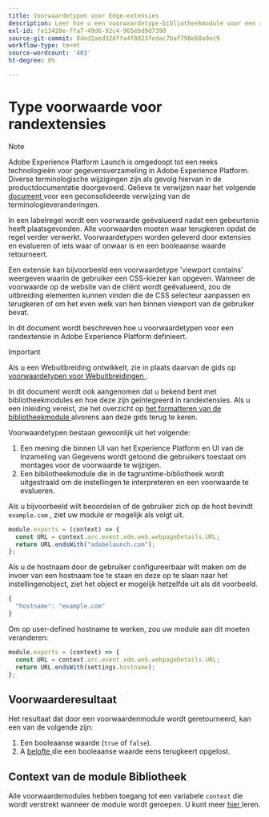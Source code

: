 ```yaml
---
title: Voorwaardetypen voor Edge-extensies
description: Leer hoe u een voorwaardetype-bibliotheekmodule voor een randuitbreiding in Adobe Experience Platform definieert.
exl-id: fe13420e-ffa7-49d6-92c4-965ebd9d7390
source-git-commit: 8ded2aed32dffa4f0923fedac7baf798e68a9ec9
workflow-type: tm+mt
source-wordcount: '403'
ht-degree: 0%

---
```


# Type voorwaarde voor randextensies

>[!NOTE]
>
> Adobe Experience Platform Launch is omgedoopt tot een reeks technologieën voor gegevensverzameling in Adobe Experience Platform. Diverse terminologische wijzigingen zijn als gevolg hiervan in de productdocumentatie doorgevoerd. Gelieve te verwijzen naar het volgende [ document ](../../term-updates.md) voor een geconsolideerde verwijzing van de terminologieveranderingen.

In een labelregel wordt een voorwaarde geëvalueerd nadat een gebeurtenis heeft plaatsgevonden. Alle voorwaarden moeten waar terugkeren opdat de regel verder verwerkt. Voorwaardetypen worden geleverd door extensies en evalueren of iets waar of onwaar is en een booleaanse waarde retourneert.

Een extensie kan bijvoorbeeld een voorwaardetype &#39;viewport contains&#39; weergeven waarin de gebruiker een CSS-kiezer kan opgeven. Wanneer de voorwaarde op de website van de cliënt wordt geëvalueerd, zou de uitbreiding elementen kunnen vinden die de CSS selecteur aanpassen en terugkeren of om het even welk van hen binnen viewport van de gebruiker bevat.

In dit document wordt beschreven hoe u voorwaardetypen voor een randextensie in Adobe Experience Platform definieert.

>[!IMPORTANT]
>
>Als u een Webuitbreiding ontwikkelt, zie in plaats daarvan de gids op [ voorwaardetypen voor Webuitbreidingen ](../web/condition-types.md).
>
>In dit document wordt ook aangenomen dat u bekend bent met bibliotheekmodules en hoe deze zijn geïntegreerd in randextensies. Als u een inleiding vereist, zie het overzicht op [ het formatteren van de bibliotheekmodule ](./format.md) alvorens aan deze gids terug te keren.

Voorwaardetypen bestaan gewoonlijk uit het volgende:

1. Een mening die binnen UI van het Experience Platform en UI van de Inzameling van Gegevens wordt getoond die gebruikers toestaat om montages voor de voorwaarde te wijzigen.
2. Een bibliotheekmodule die in de tagruntime-bibliotheek wordt uitgestraald om de instellingen te interpreteren en een voorwaarde te evalueren.

Als u bijvoorbeeld wilt beoordelen of de gebruiker zich op de host bevindt `example.com` , ziet uw module er mogelijk als volgt uit.

```js
module.exports = (context) => {
  const URL = context.arc.event.xdm.web.webpageDetails.URL;
  return URL.endsWith("adobelaunch.com");
};
```

Als u de hostnaam door de gebruiker configureerbaar wilt maken om de invoer van een hostnaam toe te staan en deze op te slaan naar het instellingenobject, ziet het object er mogelijk hetzelfde uit als dit voorbeeld.

```js
{
  "hostname": "example.com"
}
```

Om op user-defined hostname te werken, zou uw module aan dit moeten veranderen:

```js
module.exports = (context) => {
  const URL = context.arc.event.xdm.web.webpageDetails.URL;
  return URL.endsWith(settings.hostname);
};
```

## Voorwaarderesultaat

Het resultaat dat door een voorwaardenmodule wordt geretourneerd, kan een van de volgende zijn:

1. Een booleaanse waarde (`true` of `false`).
1. A [ belofte ](https://developer.mozilla.org/en-US/docs/Web/JavaScript/Reference/Global_Objects/Promise) die een booleaanse waarde eens terugkeert opgelost.

## Context van de module Bibliotheek

Alle voorwaardemodules hebben toegang tot een variabele `context` die wordt verstrekt wanneer de module wordt geroepen. U kunt meer [ hier ](./context.md) leren.
